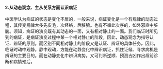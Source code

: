 #### 2.从动态观念、主从关系方面认识病证

中医学认为病证的状态是变化不居的，一般来说，病证变化是一个有规律的动态过程，其传变规律大多先皮毛，次经络，后脏腑。也有不循此次序的，如外邪直中脏腑。须知，病证的演变既有其动态的一面，又有相对静止的一面。我们临证时所见到的病证，是病证演变过程中某一个相对静止的阶段。因此，动态观念为指导认证、辨证的原则，而区别不同相对静止的阶段又是认证、辨证的具体任务。因此，临证时动中观静，静中观动，方能在动静变化中辨识病证，抓住证候、寻求病机是辨证的主要目的。而在动静变化中辨识病势，又可判断逆顺、预测吉凶作出超前诊断和病情预后。
